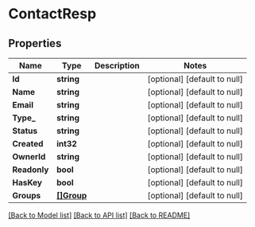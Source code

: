 # ContactResp

## Properties
Name | Type | Description | Notes
------------ | ------------- | ------------- | -------------
**Id** | **string** |  | [optional] [default to null]
**Name** | **string** |  | [optional] [default to null]
**Email** | **string** |  | [optional] [default to null]
**Type_** | **string** |  | [optional] [default to null]
**Status** | **string** |  | [optional] [default to null]
**Created** | **int32** |  | [optional] [default to null]
**OwnerId** | **string** |  | [optional] [default to null]
**Readonly** | **bool** |  | [optional] [default to null]
**HasKey** | **bool** |  | [optional] [default to null]
**Groups** | [**[]Group**](Group.md) |  | [optional] [default to null]

[[Back to Model list]](../README.md#documentation-for-models) [[Back to API list]](../README.md#documentation-for-api-endpoints) [[Back to README]](../README.md)


